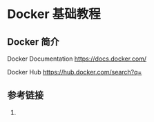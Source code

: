 # Docker 基础教程


## Docker 简介

Docker Documentation
https://docs.docker.com/

Docker Hub
https://hub.docker.com/search?q=



## 参考链接
1. 